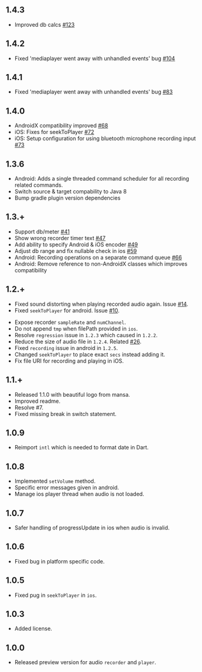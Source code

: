 ## 1.4.3
+ Improved db calcs [#123](https://github.com/dooboolab/flutter_sound/pull/123)
## 1.4.2
+ Fixed 'mediaplayer went away with unhandled events' bug [#104](https://github.com/dooboolab/flutter_sound/pull/104)
## 1.4.1
+ Fixed 'mediaplayer went away with unhandled events' bug [#83](https://github.com/dooboolab/flutter_sound/pull/83)
## 1.4.0
+ AndroidX compatibility improved [#68](https://github.com/dooboolab/flutter_sound/pull/68)
+ iOS: Fixes for seekToPlayer [#72](https://github.com/dooboolab/flutter_sound/pull/72)
+ iOS: Setup configuration for using bluetooth microphone recording input [#73](https://github.com/dooboolab/flutter_sound/pull/73)

## 1.3.6
+ Android: Adds a single threaded command scheduler for all recording related
  commands.
+ Switch source & target compability to Java 8
+ Bump gradle plugin version dependencies

## 1.3.+
+ Support db/meter [#41](https://github.com/dooboolab/flutter_sound/pull/41)
+ Show wrong recorder timer text [#47](https://github.com/dooboolab/flutter_sound/pull/47)
+ Add ability to specify Android & iOS encoder [#49](https://github.com/dooboolab/flutter_sound/pull/49)
+ Adjust db range and fix nullable check in ios [#59](https://github.com/dooboolab/flutter_sound/pull/59)
+ Android: Recording operations on a separate command queue [#66](https://github.com/dooboolab/flutter_sound/pull/66)
+ Android: Remove reference to non-AndroidX classes which improves compatibility

## 1.2.+
* Fixed sound distorting when playing recorded audio again. Issue [#14](https://github.com/dooboolab/flutter_sound/issues/14).
* Fixed `seekToPlayer` for android. Issue [#10](https://github.com/dooboolab/flutter_sound/issues/10).
+ Expose recorder `sampleRate` and `numChannel`.
+ Do not append `tmp` when filePath provided in `ios`.
+ Resolve `regression` issue in `1.2.3` which caused in `1.2.2`.
+ Reduce the size of audio file in `1.2.4`. Related [#26](https://github.com/dooboolab/flutter_sound/issues/26).
+ Fixed `recording` issue in android in `1.2.5`.
+ Changed `seekToPlayer` to place exact `secs` instead adding it.
+ Fix file URI for recording and playing in iOS.
## 1.1.+
* Released 1.1.0 with beautiful logo from mansa.
* Improved readme.
* Resolve #7.
* Fixed missing break in switch statement.
## 1.0.9
* Reimport `intl` which is needed to format date in Dart.
## 1.0.8
* Implemented `setVolume` method.
* Specific error messages given in android.
* Manage ios player thread when audio is not loaded.
## 1.0.7
* Safer handling of progressUpdate in ios when audio is invalid.
## 1.0.6
* Fixed bug in platform specific code.
## 1.0.5
* Fixed pug in `seekToPlayer` in `ios`.
## 1.0.3
* Added license.
## 1.0.0
* Released preview version for audio `recorder` and `player`.
